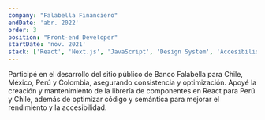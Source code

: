 ```yaml
---
company: "Falabella Financiero"
endDate: 'abr. 2022'
order: 3
position: "Front-end Developer"
startDate: 'nov. 2021'
stack: ['React', 'Next.js', 'JavaScript', 'Design System', 'Accesibilidad', 'HTML5', 'CSS3']
---
```


Participé en el desarrollo del sitio público de Banco Falabella para Chile, México, Perú y Colombia, asegurando consistencia y optimización. Apoyé la creación y mantenimiento de la librería de componentes en React para Perú y Chile, además de optimizar código y semántica para mejorar el rendimiento y la accesibilidad.